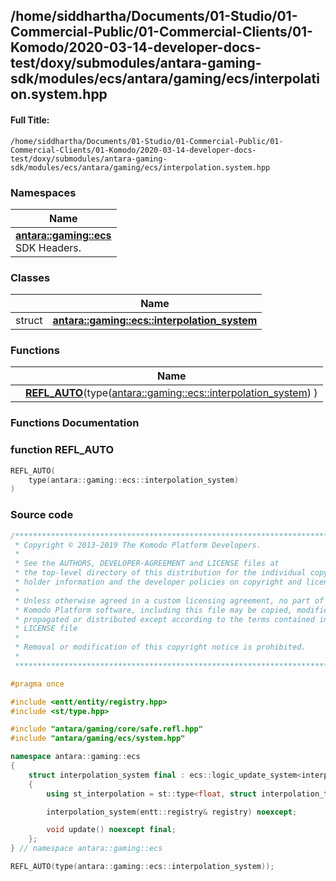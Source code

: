 

## /home/siddhartha/Documents/01-Studio/01-Commercial-Public/01-Commercial-Clients/01-Komodo/2020-03-14-developer-docs-test/doxy/submodules/antara-gaming-sdk/modules/ecs/antara/gaming/ecs/interpolation.system.hpp

#### Full Title:
```
/home/siddhartha/Documents/01-Studio/01-Commercial-Public/01-Commercial-Clients/01-Komodo/2020-03-14-developer-docs-test/doxy/submodules/antara-gaming-sdk/modules/ecs/antara/gaming/ecs/interpolation.system.hpp
```







### Namespaces

| Name           |
| -------------- |
| **[antara::gaming::ecs](Namespaces/namespaceantara_1_1gaming_1_1ecs.md)** <br>SDK Headers.  |

### Classes

|                | Name           |
| -------------- | -------------- |
| struct | **[antara::gaming::ecs::interpolation_system](Classes/structantara_1_1gaming_1_1ecs_1_1interpolation__system.md)**  |


### Functions

|                | Name           |
| -------------- | -------------- |
|  | **[REFL_AUTO](Files/interpolation_8system_8hpp.md#function-refl_auto)**(type([antara::gaming::ecs::interpolation_system](Classes/structantara_1_1gaming_1_1ecs_1_1interpolation__system.md)) )  |








### Functions Documentation

### function REFL_AUTO

```cpp
REFL_AUTO(
    type(antara::gaming::ecs::interpolation_system) 
)
```

































### Source code

```cpp
/******************************************************************************
 * Copyright © 2013-2019 The Komodo Platform Developers.                      *
 *                                                                            *
 * See the AUTHORS, DEVELOPER-AGREEMENT and LICENSE files at                  *
 * the top-level directory of this distribution for the individual copyright  *
 * holder information and the developer policies on copyright and licensing.  *
 *                                                                            *
 * Unless otherwise agreed in a custom licensing agreement, no part of the    *
 * Komodo Platform software, including this file may be copied, modified,     *
 * propagated or distributed except according to the terms contained in the   *
 * LICENSE file                                                               *
 *                                                                            *
 * Removal or modification of this copyright notice is prohibited.            *
 *                                                                            *
 ******************************************************************************/

#pragma once

#include <entt/entity/registry.hpp> 
#include <st/type.hpp>              

#include "antara/gaming/core/safe.refl.hpp" 
#include "antara/gaming/ecs/system.hpp"     

namespace antara::gaming::ecs
{
    struct interpolation_system final : ecs::logic_update_system<interpolation_system>
    {
        using st_interpolation = st::type<float, struct interpolation_tag>;

        interpolation_system(entt::registry& registry) noexcept;

        void update() noexcept final;
    };
} // namespace antara::gaming::ecs

REFL_AUTO(type(antara::gaming::ecs::interpolation_system));
```





